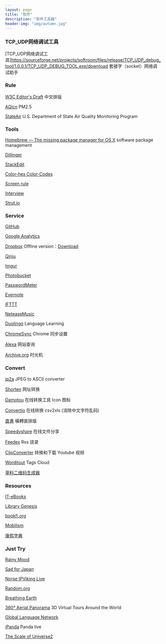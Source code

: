 ```yaml
---
layout: page
title: "软件"
description: "软件工具箱"
header-img: "img/autumn.jpg"
---
```


### TCP_UDP网络调试工具

[TCP_UDP网络调试工具]https://sourceforge.net/projects/softroom/files/release/TCP_UDP_debug_tool/1.0.0.1/TCP_UDP_DEBUG_TOOL.exe/download
套接字（socket）网络调试助手


### Rule 

[W3C Editor's Draft](http://w3c.github.io/clreq/#glyphs_sizes_and_positions_in_character_faces_of_punctuation_marks) 中文排版  

[AQicn](http://aqicn.org/city/) PM2.5

[StateAir](http://stateair.net/) U.S. Department of State Air Quality Monitoring Program

### Tools 

[Homebrew — The missing package manager for OS X](http://brew.sh/) software package management

[Dillinger](http://dillinger.io/) 

[StackEdit](https://stackedit.io/editor#) 

[Color-hex Color-Codes](http://www.color-hex.com/)  

[Screen rule](http://azeril.me/Screenrule/)

[Interview](http://azeril.me/Interview/)

[Strut.io](http://strut.io/)

### Service 

[GitHub](https://github.com/)

[Google Analytics](https://analytics.google.com/analytics/web/)

[Dropbox](https://www.dropbox.com/)  Offline version：[Download](https://www.dropbox.com/downloading?plat=mac&full=1)  

[Qiniu](http://qiniu.com)

[Imgur](http://imgur.com/)  

[Photobucket](photobucket.com)

[PasswordMeter](http://www.passwordmeter.com)

[Evernote](https://www.evernote.com/)  

[IFTTT](https://ifttt.com/) 

[NeteaseMusic](http://music.163.com/)  

[Duolingo](duolingo.com) Language Learning  

[ChromeSync](https://www.google.com/settings/chrome/sync) Chrome 同步设置

[Alexa](http://www.alexa.com/) 网站查询

[Archive.org](http://archive.org/web/web.php) 时光机

### Convert 

[jp2a](https://csl.name/jp2a/) JPEG to ASCII converter

[Shorten](http://www.waqiang.com/index.php/url/shorten) 网址转换

[Damotou](http://www.damotou.com/index.php) 在线转换工具 Icon 图标

[Convertio](https://convertio.co/zh/csv-xls/) 在线转换 csv2xls (消除中文字符乱码)  

[直書](http://antiintelgather.github.io/) 橫轉直排版  

[Speedyshare](http://www.speedyshare.com/) 在线文件分享  

[Feedex](http://feedex.net/) Rss 烧录  

[ClipConverter](http://www.clipconverter.cc/) 转换和下载 Youtube 视频

[Worditout](http://worditout.com/) Tags Cloud

[草料二维码生成器](http://cli.im/)

### Resources

[IT-eBooks](http://it-ebooks.info/)

[Library Genesis](http://gen.lib.rus.ec/)  

[bookfi.org](http://en.bookfi.org/)  

[Mobilism](http://forum.mobilism.org/viewforum.php?f=120&sid=5d7797456253aa3d63635b4f492ad1ce)  

[康熙字典](http://www.zdic.net/z/kxzd/)  

### Just Try 

[Rainy Mood](http://www.rainymood.com/)   

[Sad for Japan](http://www.sadforjapan.com/)  

[Norse IPViking Live](http://map.ipviking.com/)  

[Random.org](https://www.random.org/) 

[Breathing Earth](http://www.breathingearth.net/)  

[360° Aerial Panorama](http://www.airpano.com/)  3D Virtual Tours Around the World  

[Global Language Network](http://language.media.mit.edu/visualizations/books)  

[iPanda](http://live.ipanda.com/) Panda live

[The Scale of Universe2](http://htwins.net/scale2/)


